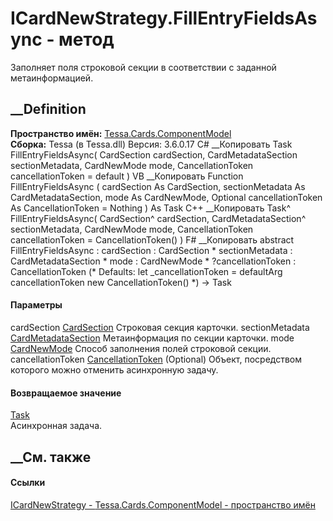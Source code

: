 # ICardNewStrategy.FillEntryFieldsAsync - метод
Заполняет поля строковой секции в соответствии с заданной метаинформацией.
##  __Definition
 **Пространство имён:**
[Tessa.Cards.ComponentModel](N_Tessa_Cards_ComponentModel.htm)  
 **Сборка:** Tessa (в Tessa.dll) Версия: 3.6.0.17
C# __Копировать
     Task FillEntryFieldsAsync(
    	CardSection cardSection,
    	CardMetadataSection sectionMetadata,
    	CardNewMode mode,
    	CancellationToken cancellationToken = default
    )
VB __Копировать
     Function FillEntryFieldsAsync ( 
    	cardSection As CardSection,
    	sectionMetadata As CardMetadataSection,
    	mode As CardNewMode,
    	Optional cancellationToken As CancellationToken = Nothing
    ) As Task
C++ __Копировать
    Task^ FillEntryFieldsAsync(
    	CardSection^ cardSection, 
    	CardMetadataSection^ sectionMetadata, 
    	CardNewMode mode, 
    	CancellationToken cancellationToken = CancellationToken()
    )
F# __Копировать
     abstract FillEntryFieldsAsync : 
            cardSection : CardSection * 
            sectionMetadata : CardMetadataSection * 
            mode : CardNewMode * 
            ?cancellationToken : CancellationToken 
    (* Defaults:
            let _cancellationToken = defaultArg cancellationToken new CancellationToken()
    *)
    -> Task 
#### Параметры
cardSection [CardSection](T_Tessa_Cards_CardSection.htm)
    Строковая секция карточки.
sectionMetadata
[CardMetadataSection](T_Tessa_Cards_Metadata_CardMetadataSection.htm)
    Метаинформация по секции карточки.
mode [CardNewMode](T_Tessa_Cards_CardNewMode.htm)
    Способ заполнения полей строковой секции.
cancellationToken
[CancellationToken](https://learn.microsoft.com/dotnet/api/system.threading.cancellationtoken)
(Optional)
    Объект, посредством которого можно отменить асинхронную задачу.
#### Возвращаемое значение
[Task](https://learn.microsoft.com/dotnet/api/system.threading.tasks.task)  
Асинхронная задача.
##  __См. также
#### Ссылки
[ICardNewStrategy - ](T_Tessa_Cards_ComponentModel_ICardNewStrategy.htm)
[Tessa.Cards.ComponentModel - пространство
имён](N_Tessa_Cards_ComponentModel.htm)
